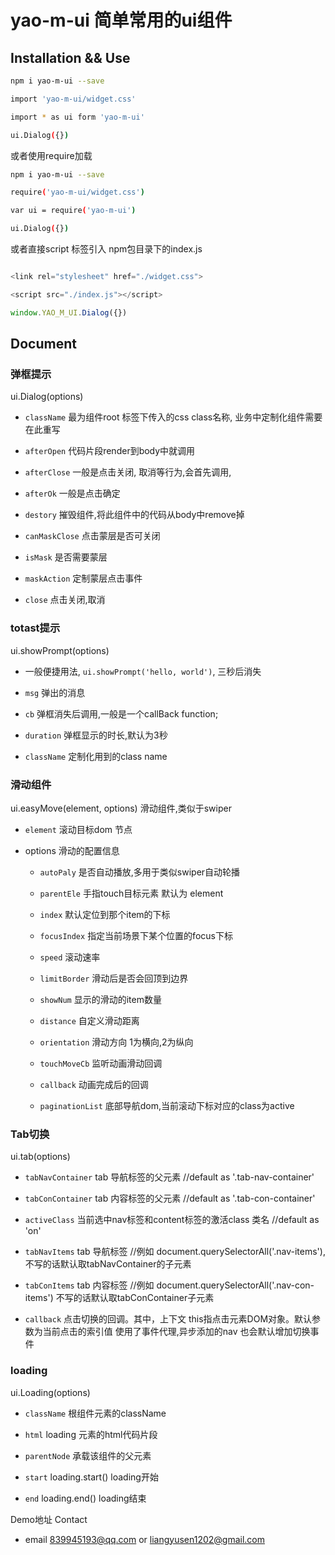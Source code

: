 # yao-m-ui 简单常用的ui组件

## Installation && Use

```bash
npm i yao-m-ui --save

import 'yao-m-ui/widget.css'

import * as ui form 'yao-m-ui' 

ui.Dialog({})
```

或者使用require加载

```bash
npm i yao-m-ui --save

require('yao-m-ui/widget.css')

var ui = require('yao-m-ui')

ui.Dialog({})
```

或者直接script 标签引入 npm包目录下的index.js

```js

<link rel="stylesheet" href="./widget.css">

<script src="./index.js"></script>

window.YAO_M_UI.Dialog({})

```


## Document

### 弹框提示


ui.Dialog(options)

- `className` 最为组件root 标签下传入的css class名称, 业务中定制化组件需要在此重写

- `afterOpen` 代码片段render到body中就调用

- `afterClose` 一般是点击关闭, 取消等行为,会首先调用,

- `afterOk` 一般是点击确定

- `destory` 摧毁组件,将此组件中的代码从body中remove掉

- `canMaskClose` 点击蒙层是否可关闭

- `isMask` 是否需要蒙层

- `maskAction` 定制蒙层点击事件

- `close` 点击关闭,取消

>
### totast提示  

ui.showPrompt(options)

- 一般便捷用法, `ui.showPrompt('hello, world')`, 三秒后消失

- `msg`  弹出的消息

- `cb`   弹框消失后调用,一般是一个callBack function;

- `duration` 弹框显示的时长,默认为3秒

- `className` 定制化用到的class name

### 滑动组件

ui.easyMove(element, options) 滑动组件,类似于swiper

- `element` 滚动目标dom 节点

- options 滑动的配置信息
    - `autoPaly` 是否自动播放,多用于类似swiper自动轮播

    - `parentEle` 手指touch目标元素 默认为 element

    - `index` 默认定位到那个item的下标

    - `focusIndex` 指定当前场景下某个位置的focus下标

    - `speed` 滚动速率

    - `limitBorder` 滑动后是否会回顶到边界

    - `showNum` 显示的滑动的item数量

    - `distance` 自定义滑动距离

    - `orientation` 滑动方向 1为横向,2为纵向

    - `touchMoveCb` 监听动画滑动回调

    - `callback` 动画完成后的回调

    - `paginationList` 底部导航dom,当前滚动下标对应的class为active


### Tab切换 
ui.tab(options)
* `tabNavContainer`  tab 导航标签的父元素
//default as '.tab-nav-container'

* `tabConContainer`  tab 内容标签的父元素
//default as '.tab-con-container'

* `activeClass`   当前选中nav标签和content标签的激活class 类名
//default as 'on'

* `tabNavItems`  tab 导航标签 
//例如 document.querySelectorAll('.nav-items'), 
不写的话默认取tabNavContainer的子元素

* `tabConItems`  tab 内容标签 
//例如 document.querySelectorAll('.nav-con-items') 
不写的话默认取tabConContainer子元素 

* `callback` 
点击切换的回调。其中，上下文 this指点击元素DOM对象。默认参数为当前点击的索引值
使用了事件代理,异步添加的nav 也会默认增加切换事件


### loading
ui.Loading(options)

* `className` 根组件元素的className

* `html` loading 元素的html代码片段

* `parentNode` 承载该组件的父元素

* `start` loading.start() loading开始

* `end` loading.end() loading结束
 

Demo地址 
Contact 

* email 839945193@qq.com or liangyusen1202@gmail.com
